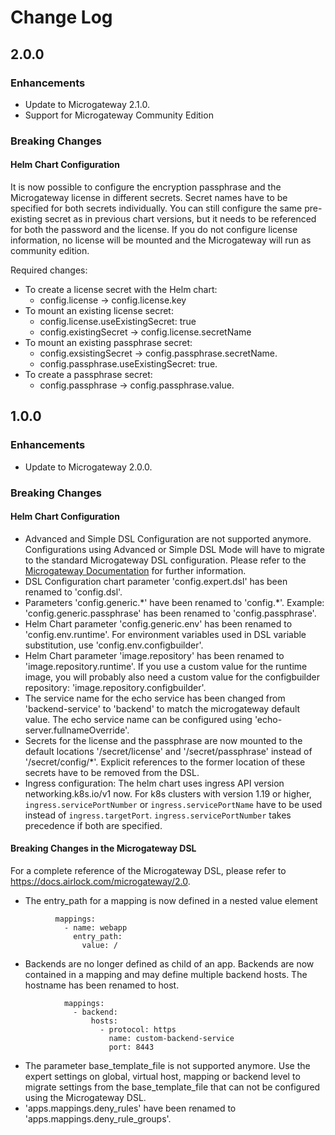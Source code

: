 # Change Log
## 2.0.0

### Enhancements
- Update to Microgateway 2.1.0.
- Support for Microgateway Community Edition

### Breaking Changes
#### Helm Chart Configuration
It is now possible to configure the encryption passphrase and the Microgateway license in different secrets. Secret names have to be specified for both secrets individually. You can still configure the same pre-existing secret as in previous chart versions, but it needs to be referenced for both the password and the license. If you do not configure license information, no license will be mounted and the Microgateway will run as community edition. 

Required changes:
- To create a license secret with the Helm chart:
  - config.license -> config.license.key
- To mount an existing license secret:
  - config.license.useExistingSecret: true
  - config.existingSecret -> config.license.secretName
- To mount an existing passphrase secret:
  - config.exsistingSecret -> config.passphrase.secretName. 
  - config.passphrase.useExistingSecret: true.
- To create a passphrase secret:
  - config.passphrase -> config.passphrase.value. 

## 1.0.0

### Enhancements
- Update to Microgateway 2.0.0.

### Breaking Changes
#### Helm Chart Configuration

- Advanced and Simple DSL Configuration are not supported anymore. Configurations using Advanced or Simple DSL Mode will have to migrate to the standard Microgateway DSL configuration. Please refer to the [Microgateway Documentation](https://docs.airlock.com/microgateway/2.0) for further information.
- DSL Configuration chart parameter 'config.expert.dsl' has been renamed to 'config.dsl'.
- Parameters 'config.generic.\*' have been renamed to 'config.\*'. Example: 'config.generic.passphrase' has been renamed to 'config.passphrase'.
- Helm Chart parameter 'config.generic.env' has been renamed to 'config.env.runtime'. For environment variables used in DSL variable substitution, use 'config.env.configbuilder'.
- Helm Chart parameter 'image.repository' has been renamed to 'image.repository.runtime'. If you use a custom value for the 
  runtime image, you will probably also need a custom value for the configbuilder repository: 'image.repository.configbuilder'.
- The service name for the echo service has been changed from 'backend-service' to 'backend' to match the microgateway default value. The echo service name can be configured using 'echo-server.fullnameOverride'.
- Secrets for the license and the passphrase are now mounted to the default locations '/secret/license' and '/secret/passphrase' instead of '/secret/config/\*'. Explicit references to the former location of these secrets have to be removed from the DSL.
- Ingress configuration: The helm chart uses ingress API version networking.k8s.io/v1 now. For k8s clusters with version 1.19 or higher, `ingress.servicePortNumber` or `ingress.servicePortName` have to be used instead of `ingress.targetPort`. `ingress.servicePortNumber` takes precedence if both are specified.

#### Breaking Changes in the Microgateway DSL

For a complete reference of the Microgateway DSL, please refer to https://docs.airlock.com/microgateway/2.0.

- The entry_path for a mapping is now defined in a nested value element
```
          mappings:
            - name: webapp
              entry_path:
                value: /
```
- Backends are no longer defined  as child of an app. Backends are now contained in a mapping and may define multiple backend hosts. The hostname has been renamed to host.

```
            mappings:  
              - backend:
                  hosts:
                    - protocol: https
                      name: custom-backend-service
                      port: 8443
```

- The parameter base_template_file is not supported anymore. Use the expert settings on global, virtual host, mapping or backend level to migrate settings from the base_template_file that can not be configured using the Microgateway DSL.
- 'apps.mappings.deny_rules' have been renamed to 'apps.mappings.deny_rule_groups'.
